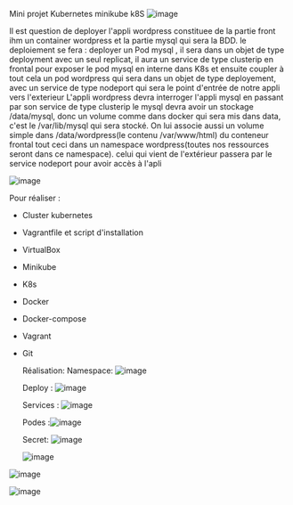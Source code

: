 Mini projet Kubernetes minikube k8S  ![image](https://github.com/ehueni1982/mini-projet-k8s/assets/157939806/608377bd-b970-425a-b5e5-50e73d099cfe)


Il est question de deployer l'appli wordpress constituee de la partie front ihm un container wordpress et la partie mysql qui sera la BDD.
le deploiement se fera : 
deployer un Pod mysql , il sera dans un objet de type deployment avec un seul replicat, il aura un service de type clusterip en frontal pour exposer le pod mysql en interne dans K8s et ensuite coupler à tout cela un pod wordpress qui sera dans un objet de type deployement, avec un service de type nodeport qui sera le point d'entrée de notre appli vers l'exterieur
L'appli wordpress devra interroger l'appli mysql en passant par son service de type clusterip
le mysql devra avoir un stockage /data/mysql, donc un volume comme dans docker  qui sera mis dans data, c'est le /var/lib/mysql qui sera stocké.
On lui associe aussi un volume simple dans /data/wordpress(le contenu /var/www/html) du conteneur frontal
tout ceci dans un namespace wordpress(toutes nos ressources seront dans ce namespace). celui qui vient de l'extérieur passera par le service nodeport pour avoir accès à l'apli

![image](https://github.com/ehueni1982/mini-projet-k8s/assets/157939806/32803b96-01a4-4bec-a46c-b552fd13de90)

Pour réaliser : 
- Cluster kubernetes
- Vagrantfile et script d'installation
- VirtualBox
- Minikube
- K8s
- Docker
- Docker-compose
- Vagrant
- Git

  Réalisation:
  Namespace: ![image](https://github.com/ehueni1982/mini-projet-k8s/assets/157939806/4237ce38-7382-41fe-a5d6-bfb87e7d6f63)

  Deploy : ![image](https://github.com/ehueni1982/mini-projet-k8s/assets/157939806/3debe80c-f1a2-4dfe-ba88-c7eceb05df5d)


  Services : ![image](https://github.com/ehueni1982/mini-projet-k8s/assets/157939806/cee33bae-ae85-4fdb-b73d-23c60959f17f)


  Podes :![image](https://github.com/ehueni1982/mini-projet-k8s/assets/157939806/b89868f1-6ce6-45f7-8e93-c069097c81c0)


  Secret: ![image](https://github.com/ehueni1982/mini-projet-k8s/assets/157939806/a07f219a-7fb6-4207-8435-50bc98d4e625)


  ![image](https://github.com/ehueni1982/mini-projet-k8s/assets/157939806/7a747ecf-ac45-4a66-a683-88f92a5b9d44)

![image](https://github.com/ehueni1982/mini-projet-k8s/assets/157939806/61442503-0974-4c59-b570-63c7768a74bd)

![image](https://github.com/ehueni1982/mini-projet-k8s/assets/157939806/d7a349e7-92f7-4687-8e00-2c2a424fe4ed)







  
